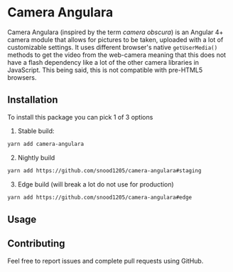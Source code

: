 # Camera Angulara

Camera Angulara (inspired by the term _camera obscura_) is an Angular 4+ camera module that allows for pictures
to be taken, uploaded with a lot of customizable settings. It uses different browser's native `getUserMedia()` methods
to get the video from the web-camera meaning that this does not have a flash dependency like a lot of the other camera
libraries in JavaScript. This being said, this is not compatible with pre-HTML5 browsers.

## Installation

To install this package you can pick 1 of 3 options

1. Stable build:

```bash
yarn add camera-angulara
```

2. Nightly build

```bash
yarn add https://github.com/snood1205/camera-angulara#staging
```

3. Edge build (will break a lot do not use for production)

```bash
yarn add https://github.com/snood1205/camera-angulara#edge
```

## Usage

[//]: # "Complete"

## Contributing

Feel free to report issues and complete pull requests using GitHub.
